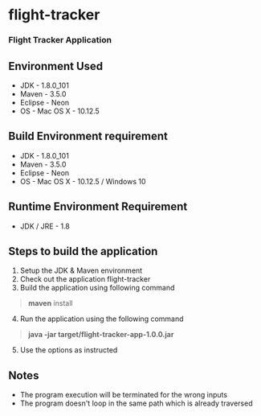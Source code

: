 # flight-tracker
### Flight Tracker Application

## Environment Used

* JDK - 1.8.0_101
* Maven - 3.5.0 
* Eclipse - Neon
* OS - Mac OS X - 10.12.5

## Build Environment requirement
* JDK - 1.8.0_101
* Maven - 3.5.0 
* Eclipse - Neon
* OS - Mac OS X - 10.12.5 / Windows 10

## Runtime Environment Requirement
* JDK / JRE - 1.8

## Steps to build the application

1. Setup the JDK & Maven environment 
2. Check out the application flight-tracker 
3. Build the application using following command

>**maven** install

4. Run the application using the following command

>**java -jar target/flight-tracker-app-1.0.0.jar**

5. Use the options as instructed

## Notes

* The program execution will be terminated for the wrong inputs
* The program doesn't loop in the same path which is already traversed
